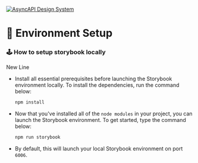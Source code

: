 [![AsyncAPI Design System](/assets/github-repobanner-atom.png)](https://www.asyncapi.com)

# :deciduous_tree: Environment Setup

### :joystick: How to setup storybook locally

New Line

- Install all essential prerequisites before launching the Storybook environment locally. To install the dependencies, run the command below:

  ```cmd
  npm install
  ```

- Now that you've installed all of the `node modules` in your project, you can launch the Storybook environment. To get started, type the command below:

  ```cmd
  npm run storybook
  ```

- By default, this will launch your local Storybook environment on port `6006`.
